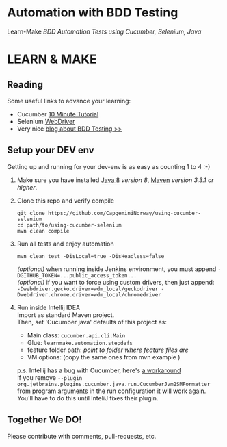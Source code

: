 Automation with BDD Testing  
===========================  

Learn-Make _BDD Automation Tests using Cucumber, Selenium, Java_         


# LEARN & MAKE  

## Reading   
Some useful links to advance your learning:   

- Cucumber [10 Minute Tutorial](https://docs.cucumber.io/guides/10-minute-tutorial/)   
- Selenium [WebDriver](https://www.seleniumhq.org/docs/03_webdriver.jsp)  
- Very nice [blog about BDD Testing >>](https://automationpanda.com/bdd/)  


## Setup your DEV env      

Getting up and running for your dev-env is as easy as counting 1 to 4 :-)     

1. Make sure you have installed [Java 8](http://www.oracle.com/technetwork/java/javase/downloads/index-jsp-138363.html) _version 8_, [Maven](https://maven.apache.org/index.html) _version 3.3.1 or higher_.      

2. Clone this repo and verify compile  

    ```
    git clone https://github.com/CapgeminiNorway/using-cucumber-selenium  
    cd path/to/using-cucumber-selenium  
    mvn clean compile  
    ```

3. Run all tests and enjoy automation

    ```
    mvn clean test -DisLocal=true -DisHeadless=false
    ``` 
    _(optional)_ when running inside Jenkins environment, you must append `-DGITHUB_TOKEN=...public_access_token...`  
    _(optional)_ if you want to force using custom drivers, then just append:     
    `-Dwebdriver.gecko.driver=wdm_local/geckodriver -Dwebdriver.chrome.driver=wdm_local/chromedriver`  

4. Run inside Intellij IDEA    
    Import as standard Maven project.    
    Then, set 'Cucumber java' defaults of this project as:    
    - Main class: `cucumber.api.cli.Main`       
    - Glue: `learnmake.automation.stepdefs`      
    - feature folder path: _point to folder where feature files are_  
    - VM options: (copy the same ones from mvn example )   
    
    p.s. Intellij has a bug with Cucumber, here's [a workaround](https://github.com/cucumber/cucumber-jvm/issues/1392)          
    If you remove `--plugin org.jetbrains.plugins.cucumber.java.run.CucumberJvm2SMFormatter` from program arguments in the run configuration it will work again. You'll have to do this until InteliJ fixes their plugin.  
 
## Together We DO!  
Please contribute with comments, pull-requests, etc.  
  
  